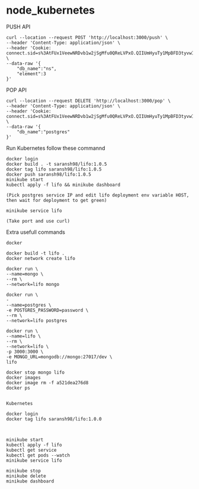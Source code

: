 # node_kubernetes

PUSH API

    curl --location --request POST 'http://localhost:3000/push' \
    --header 'Content-Type: application/json' \
    --header 'Cookie: connect.sid=s%3AtFUx1VeewNRDvb1w2jSgMfu0QReLVPxO.QIIUmHyuTy1MpBFD3tyvwIaYVOAWtPbFXTo%2BYB7ttBs' \
    --data-raw '{
        "db_name":"ns",
        "element":3
    }'

POP API

    curl --location --request DELETE 'http://localhost:3000/pop' \
    --header 'Content-Type: application/json' \
    --header 'Cookie: connect.sid=s%3AtFUx1VeewNRDvb1w2jSgMfu0QReLVPxO.QIIUmHyuTy1MpBFD3tyvwIaYVOAWtPbFXTo%2BYB7ttBs' \
    --data-raw '{
        "db_name":"postgres"
    }'


Run Kubernetes follow these commannd

    docker login
    docker build . -t saransh98/lifo:1.0.5
    docker tag lifo saransh98/lifo:1.0.5
    docker push saransh98/lifo:1.0.5
    minikube start
    kubectl apply -f lifo && minikube dashboard

    (Pick postgres service IP and edit lifo deployment env variable HOST, then wait for deployment to get green)

    minikube service lifo

    (Take port and use curl)



Extra usefull commands

    docker 

    docker build -t lifo .
    docker network create lifo

    docker run \
    --name=mongo \
    --rm \
    --network=lifo mongo

    docker run \
    -
    --name=postgres \
    -e POSTGRES_PASSWORD=password \
    --rm \
    --network=lifo postgres

    docker run \
    --name=lifo \
    --rm \
    --network=lifo \
    -p 3000:3000 \
    -e MONGO_URL=mongodb://mongo:27017/dev \
    lifo

    docker stop mongo lifo
    docker images
    docker image rm -f a521dea276d8
    docker ps


    Kubernetes

    docker login
    docker tag lifo saransh98/lifo:1.0.0



    minikube start
    kubectl apply -f lifo
    kubectl get service
    kubectl get pods --watch
    minikube service lifo

    minikube stop
    minikube delete
    minikube dashboard






